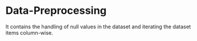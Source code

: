 # Data-Preprocessing
It contains the handling of null values in the dataset and iterating the dataset items column-wise.

